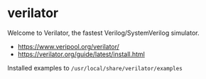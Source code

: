 # verilator
Welcome to Verilator, the fastest Verilog/SystemVerilog simulator.

  * https://www.veripool.org/verilator/
  * https://verilator.org/guide/latest/install.html

Installed examples to `/usr/local/share/verilator/examples`
